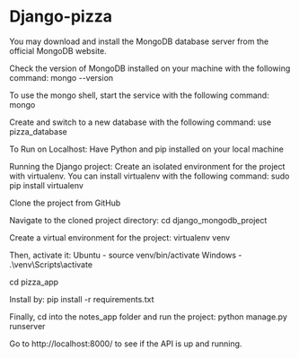 # Django-pizza
You may download and install the MongoDB database server from the official MongoDB website.

Check the version of MongoDB installed on your machine with the following command:
mongo --version

To use the mongo shell, start the service with the following command:
mongo

Create and switch to a new database with the following command:
use pizza_database

To Run on Localhost:
Have Python and pip installed on your local machine

Running the Django project:
Create an isolated environment for the project with virtualenv.
You can install virtualenv with the following command:
sudo pip install virtualenv

Clone the project from GitHub

Navigate to the cloned project directory:
cd django_mongodb_project

Create a virtual environment for the project:
virtualenv venv

Then, activate it:
Ubuntu - source venv/bin/activate
Windows - .\venv\Scripts\activate

cd pizza_app

Install by:
pip install -r requirements.txt

Finally, cd into the notes_app folder and run the project:
python manage.py runserver

Go to http://localhost:8000/ to see if the API is up and running.
